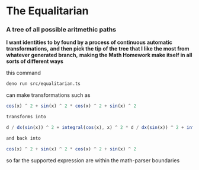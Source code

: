 # The Equalitarian

### A tree of all possible aritmethic paths
**I want identities to by found by a process of continuous automatic transformations,**
**and then pick the tip of the tree that I like the most from whatever generated branch,**
**making the Math Homework make itself in all sorts of different ways**

this command
```bash
deno run src/equalitarian.ts
```

can make transformations such as
```ts
cos(x) ^ 2 + sin(x) ^ 2 * cos(x) ^ 2 + sin(x) ^ 2

transforms into

d / dx(sin(x)) ^ 2 + integral(cos(x), x) ^ 2 * d / dx(sin(x)) ^ 2 + integral(cos(x), x) ^ 2

and back into

cos(x) ^ 2 + sin(x) ^ 2 * cos(x) ^ 2 + sin(x) ^ 2
```

so far the supported expression are within the math-parser boundaries